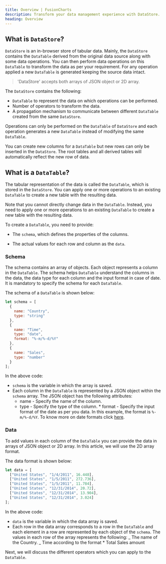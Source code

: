 ```yaml
---
title: Overview | FusionCharts
description: Transform your data management experience with DataStore. Effortlessly manage, transform, & visualize tabular data. Revolutionize your workflow today!
heading: Overview
---
```


## What is `DataStore`?

`DataStore` is an in-browser store of tabular data. Mainly, the `DataStore` contains the `DataTable` derived from the original data source along with some data operations. You can then perform data operations on this `DataTable` to transform the data as per your requirement. For any operation applied a new `DataTable` is generated keeping the source data intact.

> 'DataStore' accepts both arrays of JSON object or 2D array.

The `DataStore` contains the following:

- `DataTable` to represent the data on which operations can be performed.
- Number of operators to transform the data.
- A propagation mechanism to communicate between different `DataTable` created from the same `DataStore`.

Operations can only be performed on the `DataTable` of `DataStore` and each operation generates a new `DataTable` instead of modifying the same `DataTable`.

You can create new columns for a `DataTable` but new rows can only be inserted in the `DataStore`. The root tables and all derived tables will automatically reflect the new row of data.

## What is a `DataTable`?

The tabular representation of the data is called the `DataTable`, which is stored in the `DataStore`. You can apply one or more operations to an existing `DataTable` to create a new table with the resulting data.

Note that you cannot directly change data in the `DataTable`. Instead, you need to apply one or more operations to an existing `DataTable` to create a new table with the resulting data.

To create a `DataTable`, you need to provide:

- The `schema`, which defines the properties of the columns.

- The actual values for each row and column as the `data`.

### Schema

The schema contains an array of objects. Each object represents a column in the `DataTable`. The schema helps `DataTable` understand the columns in the data, the data type for each column and the input format in case of date. It is mandatory to specify the schema for each `DataTable`.

The schema of a `DataTable` is shown below:

```javascript
let schema = [
  {
    name: "Country",
    type: "string"
  },
  {
    name: "Time",
    type: "date",
    format: "%-m/%-d/%Y"
  },
  {
    name: "Sales",
    type: "number"
  }
];
```

In the above code:

- `schema` is the variable in which the array is saved.
- Each column in the `DataTable` is represented by a JSON object within the `schema` array. The JSON object has the following attributes:
  - name - Specify the name of the column.
  - type - Specify the type of the column. \* format - Specify the input format of the date as per you data. In this example, the format is `%-m/%-d/%Y`. To know more on date formats click [here](/fusiontime/fusiontime-attributes).

### Data

To add values in each column of the `DataTable` you can provide the data in arrays of JSON object or 2D array. In this article, we will use the 2D array format.

The data format is shown below:

```javascript
let data = [
  ["United States", "1/4/2011", 16.448],
  ["United States", "1/5/2011", 272.736],
  ["United States", "1/5/2011", 11.784],
  ["United States", "12/31/2014", 20.72],
  ["United States", "12/31/2014", 13.904],
  ["United States", "12/31/2014", 3.024]
];
```

In the above code:

- `data` is the variable in which the data array is saved.
- Each row in the data array corresponds to a row in the `DataTable` and each element in a row are represented by each object of the `schema`. The values in each row of the array represents the following:
  _ The name of the Country.
  _ Time according to the format \* Total Sales amount

Next, we will discuss the different operators which you can apply to the `DataTable`.

